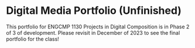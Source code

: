 # Digital Media Portfolio (Unfinished)

This portfolio for ENGCMP 1130 Projects in Digital Composition is in Phase 2 of 3 of development. Please revisit in December of 2023 to see the final portfolio for the class!


